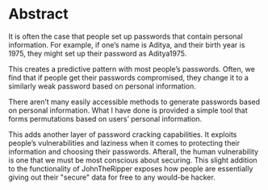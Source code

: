 # Abstract

It is often the case that people set up passwords
that contain personal information. For example,
if one’s name is Aditya, and their birth year is
1975, they might set up their password as
Aditya1975. 

This creates a predictive pattern
with most people’s passwords. Often, we find
that if people get their passwords compromised,
they change it to a similarly weak password
based on personal information. 

There aren’t many easily accessible methods to 
generate passwords based on personal information. What
I have done is provided a simple tool that forms
permutations based on users’ personal
information. 

This adds another layer of password cracking capabilities. 
It exploits people’s vulnerabilities and laziness 
when it comes to protecting their information and
choosing their passwords. Afterall, the human
vulnerability is one that we must be most
conscious about securing. This slight addition to
the functionality of JohnTheRipper exposes how
people are essentially giving out their
"secure" data for free to any would-be hacker.
